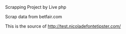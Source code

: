 Scrapping Project by Live php

Scrap data from betfair.com

This is the source of http://test.nicoladefontetipster.com/

